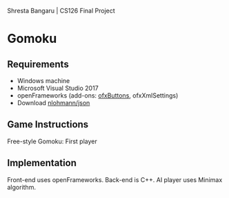 Shresta Bangaru | CS126 Final Project

# Gomoku

## Requirements
* Windows machine
* Microsoft Visual Studio 2017 
* openFrameworks (add-ons: [ofxButtons](https://github.com/timknapen/ofxButtons), ofxXmlSettings) 
* Download [nlohmann/json](https://github.com/nlohmann/json) 

## Game Instructions
Free-style Gomoku: First player 


## Implementation
Front-end uses openFrameworks. Back-end is C++. AI player uses Minimax algorithm. 
